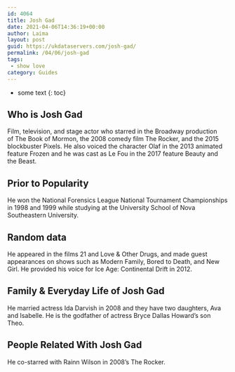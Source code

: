 ```yaml
---
id: 4064
title: Josh Gad
date: 2021-04-06T14:36:19+00:00
author: Laima
layout: post
guid: https://ukdataservers.com/josh-gad/
permalink: /04/06/josh-gad
tags:
 - show love
category: Guides
---
```


* some text
{: toc}


## Who is Josh Gad
                  
                  
                  
Film, television, and stage actor who starred in the Broadway production of The Book of Mormon, the 2008 comedy film The Rocker, and the 2015 blockbuster Pixels. He also voiced the character Olaf in the 2013 animated feature Frozen and he was cast as Le Fou in the 2017 feature Beauty and the Beast. 
                  
              
            
              
            
                
                
                
## Prior to Popularity
                  
                  
                  
He won the National Forensics League National Tournament Championships in 1998 and 1999 while studying at the University School of Nova Southeastern University. 
                  
              
            
              
            
                
                
                
## Random data
                  
                  
                  
He appeared in the films 21 and Love & Other Drugs, and made guest appearances on shows such as Modern Family, Bored to Death, and New Girl. He provided his voice for Ice Age: Continental Drift in 2012. 
                  
              
            
              
            
                
                
                
## Family & Everyday Life of Josh Gad
                  
                  
                  
He married actress Ida Darvish in 2008 and they have two daughters, Ava and Isabelle. He is the godfather of actress Bryce Dallas Howard&#8217;s son Theo. 
                  
              
            
              
            
                
                
                
## People Related With Josh Gad
                  
                  
                  
He co-starred with Rainn Wilson in 2008&#8217;s The Rocker.
                  
              
            
              
            
                
              
            
              
              
            
            
              
            
          
          
          